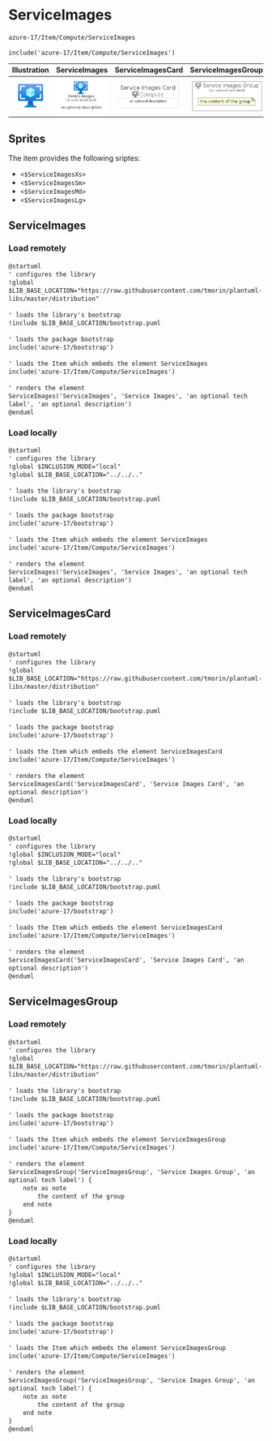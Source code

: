 # ServiceImages


```text
azure-17/Item/Compute/ServiceImages
```

```text
include('azure-17/Item/Compute/ServiceImages')
```



| Illustration | ServiceImages | ServiceImagesCard | ServiceImagesGroup |
| :---: | :---: | :---: | :---: |
| ![illustration for Illustration](../../../azure-17/Item/Compute/ServiceImages.png) | ![illustration for ServiceImages](../../../azure-17/Item/Compute/ServiceImages.Local.png) | ![illustration for ServiceImagesCard](../../../azure-17/Item/Compute/ServiceImagesCard.Local.png) | ![illustration for ServiceImagesGroup](../../../azure-17/Item/Compute/ServiceImagesGroup.Local.png) |



## Sprites
The item provides the following sriptes:

- `<$ServiceImagesXs>`
- `<$ServiceImagesSm>`
- `<$ServiceImagesMd>`
- `<$ServiceImagesLg>`





## ServiceImages

### Load remotely
```plantuml
@startuml
' configures the library
!global $LIB_BASE_LOCATION="https://raw.githubusercontent.com/tmorin/plantuml-libs/master/distribution"

' loads the library's bootstrap
!include $LIB_BASE_LOCATION/bootstrap.puml

' loads the package bootstrap
include('azure-17/bootstrap')

' loads the Item which embeds the element ServiceImages
include('azure-17/Item/Compute/ServiceImages')

' renders the element
ServiceImages('ServiceImages', 'Service Images', 'an optional tech label', 'an optional description')
@enduml
```

### Load locally
```plantuml
@startuml
' configures the library
!global $INCLUSION_MODE="local"
!global $LIB_BASE_LOCATION="../../.."

' loads the library's bootstrap
!include $LIB_BASE_LOCATION/bootstrap.puml

' loads the package bootstrap
include('azure-17/bootstrap')

' loads the Item which embeds the element ServiceImages
include('azure-17/Item/Compute/ServiceImages')

' renders the element
ServiceImages('ServiceImages', 'Service Images', 'an optional tech label', 'an optional description')
@enduml
```

## ServiceImagesCard

### Load remotely
```plantuml
@startuml
' configures the library
!global $LIB_BASE_LOCATION="https://raw.githubusercontent.com/tmorin/plantuml-libs/master/distribution"

' loads the library's bootstrap
!include $LIB_BASE_LOCATION/bootstrap.puml

' loads the package bootstrap
include('azure-17/bootstrap')

' loads the Item which embeds the element ServiceImagesCard
include('azure-17/Item/Compute/ServiceImages')

' renders the element
ServiceImagesCard('ServiceImagesCard', 'Service Images Card', 'an optional description')
@enduml
```

### Load locally
```plantuml
@startuml
' configures the library
!global $INCLUSION_MODE="local"
!global $LIB_BASE_LOCATION="../../.."

' loads the library's bootstrap
!include $LIB_BASE_LOCATION/bootstrap.puml

' loads the package bootstrap
include('azure-17/bootstrap')

' loads the Item which embeds the element ServiceImagesCard
include('azure-17/Item/Compute/ServiceImages')

' renders the element
ServiceImagesCard('ServiceImagesCard', 'Service Images Card', 'an optional description')
@enduml
```

## ServiceImagesGroup

### Load remotely
```plantuml
@startuml
' configures the library
!global $LIB_BASE_LOCATION="https://raw.githubusercontent.com/tmorin/plantuml-libs/master/distribution"

' loads the library's bootstrap
!include $LIB_BASE_LOCATION/bootstrap.puml

' loads the package bootstrap
include('azure-17/bootstrap')

' loads the Item which embeds the element ServiceImagesGroup
include('azure-17/Item/Compute/ServiceImages')

' renders the element
ServiceImagesGroup('ServiceImagesGroup', 'Service Images Group', 'an optional tech label') {
    note as note
        the content of the group
    end note
}
@enduml
```

### Load locally
```plantuml
@startuml
' configures the library
!global $INCLUSION_MODE="local"
!global $LIB_BASE_LOCATION="../../.."

' loads the library's bootstrap
!include $LIB_BASE_LOCATION/bootstrap.puml

' loads the package bootstrap
include('azure-17/bootstrap')

' loads the Item which embeds the element ServiceImagesGroup
include('azure-17/Item/Compute/ServiceImages')

' renders the element
ServiceImagesGroup('ServiceImagesGroup', 'Service Images Group', 'an optional tech label') {
    note as note
        the content of the group
    end note
}
@enduml
```

